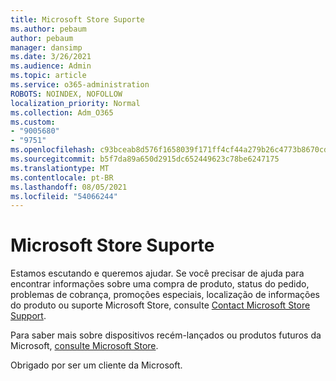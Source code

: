 ```yaml
---
title: Microsoft Store Suporte
ms.author: pebaum
author: pebaum
manager: dansimp
ms.date: 3/26/2021
ms.audience: Admin
ms.topic: article
ms.service: o365-administration
ROBOTS: NOINDEX, NOFOLLOW
localization_priority: Normal
ms.collection: Adm_O365
ms.custom:
- "9005680"
- "9751"
ms.openlocfilehash: c93bceab8d576f1658039f171ff4cf44a279b26c4773b8670cdad63f27bafbc6
ms.sourcegitcommit: b5f7da89a650d2915dc652449623c78be6247175
ms.translationtype: MT
ms.contentlocale: pt-BR
ms.lasthandoff: 08/05/2021
ms.locfileid: "54066244"
---
```

# <a name="microsoft-store-support"></a>Microsoft Store Suporte

Estamos escutando e queremos ajudar. Se você precisar de ajuda para encontrar informações sobre uma compra de produto, status do pedido, problemas de cobrança, promoções especiais, localização de informações do produto ou suporte Microsoft Store, consulte [Contact Microsoft Store Support](https://support.microsoft.com/account-billing/contact-microsoft-store-support-4f615f2a-6bbd-fd69-6695-ae213d63eef0).

Para saber mais sobre dispositivos recém-lançados ou produtos futuros da Microsoft, [consulte Microsoft Store](https://www.microsoft.com/?ql=1).

Obrigado por ser um cliente da Microsoft.